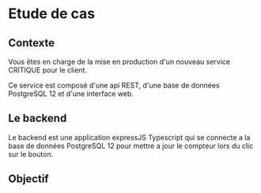 # Etude de cas

## Contexte

Vous êtes en charge de la mise en production d'un nouveau service CRITIQUE pour le client.

Ce service est composé d'une api REST, d'une base de données PostgreSQL 12 et d'une interface web.

## Le backend 

Le backend est une application expressJS Typescript qui se connecte a la base de données PostgreSQL 12 pour mettre a jour le compteur lors du clic sur le bouton. 

## Objectif

